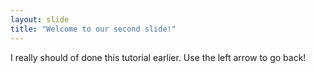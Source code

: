 ```yaml
---
layout: slide
title: "Welcome to our second slide!"
---
```

I really should of done this tutorial earlier. 
Use the left arrow to go back!
